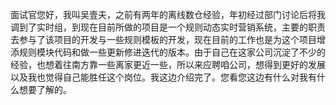 面试官您好，我叫吴壹夫，之前有两年的离线数仓经验，年初经过部门讨论后将我调到了实时组，到现在目前所做的项目是一个规则动态实时营销系统，主要的职责去参与了该项目的开发与一些规则模板的开发，现在目前的工作也是为这个项目增添规则模块代码和做一些更新修进迭代的版本。由于自己在这家公司沉淀了不少的经验，也想着往南方靠一些离家更近一些，所以来应聘咱公司，想得到更好的发展以及我也觉得自己能胜任这个岗位。我这边介绍完了。您看您这边有什么对我有什么想要了解的。